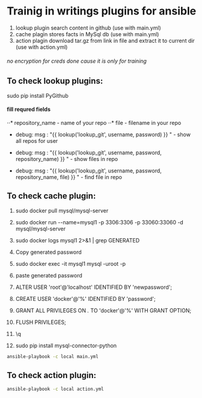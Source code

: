 # Trainig in writings plugins for ansible

1. lookup plugin search content in github (use with main.yml)
2. cache plagin stores facts in MySql db (use with main.yml)
3. action plagin download tar.gz from link in file and extract it to current dir (use with action.yml)

###### no encryption for creds done cause it is only for training

## To check lookup plugins:

sudo pip install PyGithub

#### fill requred fields

⋅⋅* repository_name - name of your repo
⋅⋅* file - filename in your repo

- debug:
      msg : "{{ lookup('lookup_git', username, password) }} " - show all repos for user

- debug:
      msg : "{{ lookup('lookup_git', username, password, repository_name) }} " - show files in repo

- debug:
      msg : "{{ lookup('lookup_git', username, password, repository_name, file) }} " - find file in repo

## To check cache plugin:

1. sudo docker pull mysql/mysql-server

2. sudo docker run --name=mysql1 -p 3306:3306 -p 33060:33060 -d mysql/mysql-server

3. sudo docker logs mysql1 2>&1 | grep GENERATED

4. Copy generated password

5. sudo docker exec -it mysql1 mysql -uroot -p

6. paste generated password

7. ALTER USER 'root'@'localhost' IDENTIFIED BY 'newpassword';

8. CREATE USER 'docker'@'%' IDENTIFIED BY 'password';

9. GRANT ALL PRIVILEGES ON *.* TO 'docker'@'%' WITH GRANT OPTION;

10. FLUSH PRIVILEGES;

11. \q

12. sudo pip install mysql-connector-python

```bash
ansible-playbook -c local main.yml 
```
## To check action plugin:
```bash
ansible-playbook -c local action.yml 
```
